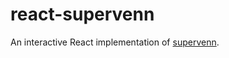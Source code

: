 # react-supervenn

An interactive React implementation of [supervenn](https://github.com/gecko984/supervenn).

